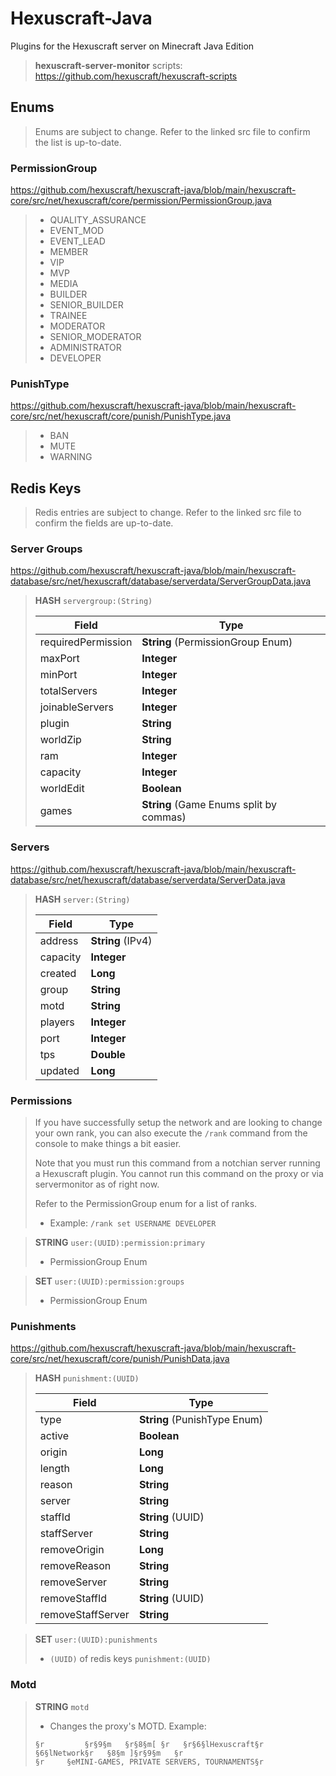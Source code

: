 # Hexuscraft-Java

Plugins for the Hexuscraft server on Minecraft Java Edition

> **hexuscraft-server-monitor** scripts: https://github.com/hexuscraft/hexuscraft-scripts

## Enums

> Enums are subject to change. Refer to the linked src file to confirm the list is up-to-date.

### PermissionGroup

https://github.com/hexuscraft/hexuscraft-java/blob/main/hexuscraft-core/src/net/hexuscraft/core/permission/PermissionGroup.java

> - QUALITY_ASSURANCE
> - EVENT_MOD
> - EVENT_LEAD
> - MEMBER
> - VIP
> - MVP
> - MEDIA
> - BUILDER
> - SENIOR_BUILDER
> - TRAINEE
> - MODERATOR
> - SENIOR_MODERATOR
> - ADMINISTRATOR
> - DEVELOPER

### PunishType

https://github.com/hexuscraft/hexuscraft-java/blob/main/hexuscraft-core/src/net/hexuscraft/core/punish/PunishType.java

> - BAN
> - MUTE
> - WARNING

## Redis Keys

> Redis entries are subject to change. Refer to the linked src file to confirm the fields are up-to-date.

### Server Groups

https://github.com/hexuscraft/hexuscraft-java/blob/main/hexuscraft-database/src/net/hexuscraft/database/serverdata/ServerGroupData.java

> **HASH** `servergroup:(String)`
> 
> | Field              | Type                                    |
> |--------------------|-----------------------------------------|
> | requiredPermission | **String** (PermissionGroup Enum)       |
> | maxPort            | **Integer**                             |
> | minPort            | **Integer**                             |
> | totalServers       | **Integer**                             |
> | joinableServers    | **Integer**                             |
> | plugin             | **String**                              |
> | worldZip           | **String**                              |
> | ram                | **Integer**                             |
> | capacity           | **Integer**                             |
> | worldEdit          | **Boolean**                             |
> | games              | **String** (Game Enums split by commas) |

### Servers

https://github.com/hexuscraft/hexuscraft-java/blob/main/hexuscraft-database/src/net/hexuscraft/database/serverdata/ServerData.java

> **HASH** `server:(String)`
>
> | Field    | Type              |
> |----------|-------------------|
> | address  | **String** (IPv4) |
> | capacity | **Integer**       |
> | created  | **Long**          |
> | group    | **String**        |
> | motd     | **String**        |
> | players  | **Integer**       |
> | port     | **Integer**       |
> | tps      | **Double**        |
> | updated  | **Long**          |

### Permissions

> If you have successfully setup the network and are looking to change your own rank, you can also execute the `/rank` command from the console to make things a bit easier.
> 
> Note that you must run this command from a notchian server running a Hexuscraft plugin. You cannot run this command on the proxy or via servermonitor as of right now.
>
> Refer to the PermissionGroup enum for a list of ranks.
> 
> - Example: `/rank set USERNAME DEVELOPER`

> **STRING** `user:(UUID):permission:primary`
>
> - PermissionGroup Enum

> **SET** `user:(UUID):permission:groups`
>
> - PermissionGroup Enum 

### Punishments

https://github.com/hexuscraft/hexuscraft-java/blob/main/hexuscraft-core/src/net/hexuscraft/core/punish/PunishData.java

> **HASH** `punishment:(UUID)`
> 
> | Field             | Type                         |
> |-------------------|------------------------------|
> | type              | **String** (PunishType Enum) |
> | active            | **Boolean**                  |
> | origin            | **Long**                     |
> | length            | **Long**                     |
> | reason            | **String**                   |
> | server            | **String**                   |
> | staffId           | **String** (UUID)            |
> | staffServer       | **String**                   |
> | removeOrigin      | **Long**                     |
> | removeReason      | **String**                   |
> | removeServer      | **String**                   |
> | removeStaffId     | **String** (UUID)            |
> | removeStaffServer | **String**                   | 

>  **SET** `user:(UUID):punishments`
> - `(UUID)` of redis keys `punishment:(UUID)`

### Motd

> **STRING** `motd`
> - Changes the proxy's MOTD. Example:
> ```
> §r         §r§9§m   §r§8§m[ §r   §r§6§lHexuscraft§r  §6§lNetwork§r   §8§m ]§r§9§m   §r
> §r     §eMINI-GAMES, PRIVATE SERVERS, TOURNAMENTS§r
> ```
